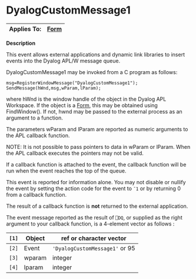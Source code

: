 



<h1 class="heading"><span class="name">DyalogCustomMessage1</span></h1>

| Applies To: | [Form](./form.md) |
| --- | ---  |


**Description**


This event allows external applications and dynamic link libraries to insert
events into the Dyalog APL/W message queue.


DyalogCustomMessage1 may be invoked from a C program as follows:
```apl
msg=RegisterWindowMessage("DyalogCustomMessage1");
SendMessage(hWnd,msg,wParam,lParam);
```


where hWnd is the window handle of the object in the Dyalog APL
Workspace. If the object is a [Form](./form.md), this may be
obtained using FindWindow(). If not, hwnd may be passed to the external process
as an argument to a function.


The parameters wParam and lParam are reported as
numeric arguments to the APL callback function.


NOTE: It is not possible to pass pointers to data in wParam or lParam.
When the APL callback executes the pointers may not be valid.


If a callback function is attached to the event, the callback function will
be run when the event reaches the top of the queue.


This event is reported for information alone. You may not disable or nullify
the event by setting the action code for the event to `¯1` or by returning 0 from a callback function.


The result of a callback function is **not** returned to the external
application.


The event message reported as the result of `⎕DQ`,
or supplied as the right argument to your callback function, is a 4-element
vector as follows :


| `[1]` | Object | ref or character vector |
| --- | --- | ---  |
| `[2]` | Event | `'DyalogCustomMessage1'` or 95 |
| `[3]` | wparam | integer |
| `[4]` | lparam | integer |


